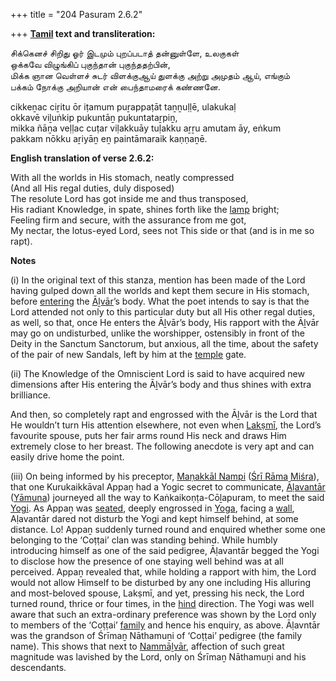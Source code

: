 +++
title = "204 Pasuram 2.6.2"

+++
**[Tamil](/definition/tamil#history "show Tamil definitions") text and transliteration:**

சிக்கெனச் சிறிது ஓர் இடமும் புறப்படாத் தன்னுள்ளே, உலகுகள்  
ஒக்கவே விழுங்கிப் புகுந்தான் புகுந்ததற்பின்,  
மிக்க ஞான வெள்ளச் சுடர் விளக்குஆய் துளக்கு அற்று அமுதம் ஆய், எங்கும்  
பக்கம் நோக்கு அறியான் என் பைந்தாமரைக் கண்ணனே.

cikkeṉac ciṟitu ōr iṭamum puṟappaṭāt taṉṉuḷḷē, ulakukaḷ  
okkavē viḻuṅkip pukuntāṉ pukuntataṟpiṉ,  
mikka ñāṉa veḷḷac cuṭar viḷakkuāy tuḷakku aṟṟu amutam āy, eṅkum  
pakkam nōkku aṟiyāṉ eṉ paintāmaraik kaṇṇaṉē.

**English translation of verse 2.6.2:**

With all the worlds in His stomach, neatly compressed  
(And all His regal duties, duly disposed)  
The resolute Lord has got inside me and thus transposed,  
His radiant Knowledge, in spate, shines forth like the [lamp](/definition/lamp#history "show lamp definitions") bright;  
Feeling firm and secure, with the assurance from me got,  
My nectar, the lotus-eyed Lord, sees not This side or that (and is in me so rapt).

**Notes**

\(i\) In the original text of this stanza, mention has been made of the Lord having gulped down all the worlds and kept them secure in His stomach, before [entering](/definition/entering#history "show entering definitions") the [Āḻvār](/definition/aḻvar#vaishnavism "show Āḻvār definitions")’s body. What the poet intends to say is that the Lord attended not only to this particular duty but all His other regal duties, as well, so that, once He enters the Āḻvār’s body, His rapport with the Āḻvār may go on undisturbed, unlike the worshipper, ostensibly in front of the Deity in the Sanctum Sanctorum, but anxious, all the time, about the safety of the pair of new Sandals, left by him at the [temple](/definition/temple#history "show temple definitions") gate.

\(ii\) The Knowledge of the Omniscient Lord is said to have acquired new dimensions after His entering the Āḻvār’s body and thus shines with extra brilliance.

And then, so completely rapt and engrossed with the Āḻvār is the Lord that He wouldn’t turn His attention elsewhere, not even when [Lakṣmī](/definition/lakshmi#vaishnavism "show Lakṣmī definitions"), the Lord’s favourite spouse, puts her fair arms round His neck and draws Him extremely close to her breast. The following anecdote is very apt and can easily drive home the point.

\(iii\) On being informed by his preceptor, [Maṇakkāl Nampi](/definition/manakkal-nampi#vaishnavism "show Maṇakkāl Nampi definitions") ([Śrī Rāma](/definition/shrirama#history "show Śrī Rāma definitions") [Miśra](/definition/mishra#vaishnavism "show Miśra definitions")), that one Kurukaikkāval Appaṉ had a Yogic secret to communicate, [Āḷavantār](/definition/alavantar#vaishnavism "show Āḷavantār definitions") ([Yāmuna](/definition/yamuna#vaishnavism "show Yāmuna definitions")) journeyed all the way to Kaṅkaikoṇṭa-Cōḻapuram, to meet the said [Yogi](/definition/yogi#vaishnavism "show Yogi definitions"). As Appaṉ was [seated](/definition/seat#history "show seated definitions"), deeply engrossed in [Yoga](/definition/yoga#vaishnavism "show Yoga definitions"), facing a [wall](/definition/wall#history "show wall definitions"), Aḷavantār dared not disturb the Yogi and kept himself behind, at some distance. Lo! Appaṉ suddenly turned round and enquired whether some one belonging to the ‘Coṭṭai’ clan was standing behind. While humbly introducing himself as one of the said pedigree, Āḷavantār begged the Yogi to disclose how the presence of one staying well behind was at all perceived. Appaṉ revealed that, while holding a rapport with him, the Lord would not allow Himself to be disturbed by any one including His alluring and most-beloved spouse, Lakṣmī, and yet, pressing his neck, the Lord turned round, thrice or four times, in the [hind](/definition/hind#history "show hind definitions") direction. The Yogi was well aware that such an extra-ordinary preference was shown by the Lord only to members of the ‘Coṭṭai’ [family](/definition/family#history "show family definitions") and hence his enquiry, as above. Āḷavntār was the grandson of Śrīmaṉ Nāthamuṉi of ‘Coṭṭai’ pedigree (the family name). This shows that next to [Nammāḻvār](/definition/nammalvar#vaishnavism "show Nammāḻvār definitions"), affection of such great magnitude was lavished by the Lord, only on Śrīmaṉ Nāthamuṉi and his descendants.


